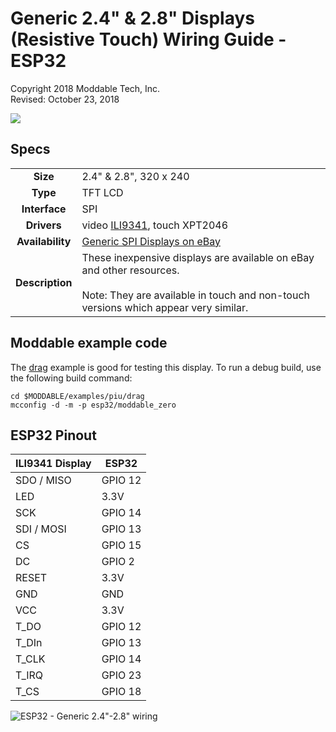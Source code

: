 # Generic 2.4" & 2.8" Displays (Resistive Touch) Wiring Guide - ESP32
Copyright 2018 Moddable Tech, Inc.<BR>
Revised: October 23, 2018

![](./images/spi-touch-display.jpg)

## Specs

| | |
| :---: | :--- |
| **Size** | 2.4" & 2.8", 320 x 240
| **Type** | TFT LCD
| **Interface** | SPI
| **Drivers** | video [ILI9341](../../documentation/drivers/ili9341/ili9341.md), touch XPT2046
| **Availability** | [Generic SPI Displays on eBay](https://www.ebay.com/sch/i.html?_odkw=spi+display+2.4&_osacat=0&_from=R40&_trksid=p2045573.m570.l1313.TR0.TRC0.H0.Xspi+display+2.4+touch.TRS0&_nkw=spi+display+2.4+touch&_sacat=0)
| **Description** | These inexpensive displays are available on eBay and other resources.<BR><BR>Note: They are available in touch and non-touch versions which appear very similar.


## Moddable example code

The [drag](../../examples/piu/drag/) example is good for testing this display.  To run a debug build, use the following build command:

```
cd $MODDABLE/examples/piu/drag
mcconfig -d -m -p esp32/moddable_zero
```

## ESP32 Pinout

| ILI9341 Display | ESP32 | 
| --- | --- |
| SDO / MISO | GPIO 12  |
| LED | 3.3V | 
| SCK | GPIO 14 |
| SDI / MOSI | GPIO 13 |
| CS | GPIO 15 |
| DC | GPIO 2 | 
| RESET | 3.3V | 
| GND | GND | 
| VCC | 3.3V | 
| T_DO | GPIO 12 | 
| T_DIn | GPIO 13 | 
| T_CLK | GPIO 14 | 
| T_IRQ | GPIO 23 | 
| T_CS | GPIO 18 | 

![ESP32 - Generic 2.4"-2.8" wiring](images/ESP32+display-wiring2.png)

